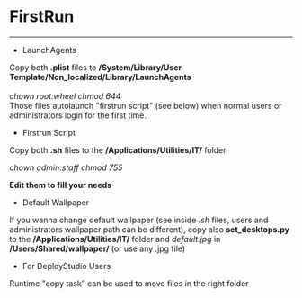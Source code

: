 # FirstRun
***


* LaunchAgents

Copy both **.plist** files to **/System/Library/User Template/Non_localized/Library/LaunchAgents** <br />  
*chown root:wheel
chmod 644*<br />
Those files autolaunch "firstrun script" (see below) when normal users or administrators login for the first time.
 <br />
* Firstrun Script

Copy both **.sh** files to the **/Applications/Utilities/IT/** folder

*chown admin:staff
chmod 755*

**Edit them to fill your needs**
 <br />  
* Default Wallpaper

If you wanna change default wallpaper (see inside *.sh* files, users and administrators wallpaper path can be different), copy also **set_desktops.py** to the **/Applications/Utilities/IT/** folder and *default.jpg* in **/Users/Shared/wallpaper/** (or use any .jpg file)


* For DeployStudio Users

Runtime "copy task" can be used to move files in the right folder
